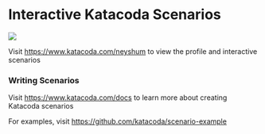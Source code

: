 # Interactive Katacoda Scenarios

[![](http://shields.katacoda.com/katacoda/neyshum/count.svg)](https://www.katacoda.com/neyshum "Get your profile on Katacoda.com")

Visit https://www.katacoda.com/neyshum to view the profile and interactive scenarios

### Writing Scenarios
Visit https://www.katacoda.com/docs to learn more about creating Katacoda scenarios

For examples, visit https://github.com/katacoda/scenario-example
